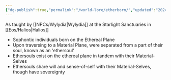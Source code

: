 ```yaml
---
{"dg-publish":true,"permalink":"/world-lore/etherborn/","updated":"2024-12-24T22:02:09.931-05:00"}
---
```


As taught by [[NPCs/Wylydia\|Wylydia]] at the Starlight Sanctuaries in [[Eos/Halios\|Halios]]

- Sophontic individuals born on the Ethereal Plane
- Upon traversing to a Material Plane, were separated from a part of their soul, known as an 'ethersoul'
- Ethersouls exist on the ethereal plane in tandem with their Material-Selves
- Ethersouls share will and sense-of-self with their Material-Selves, though have sovereignty 